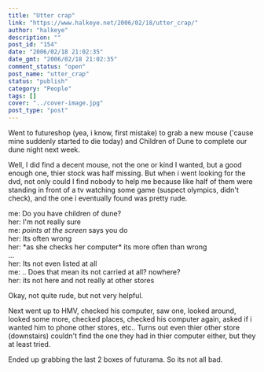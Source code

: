```yaml
---
title: "Utter crap"
link: "https://www.halkeye.net/2006/02/18/utter_crap/"
author: "halkeye"
description: ""
post_id: "154"
date: "2006/02/18 21:02:35"
date_gmt: "2006/02/18 21:02:35"
comment_status: "open"
post_name: "utter_crap"
status: "publish"
category: "People"
tags: []
cover: "../cover-image.jpg"
post_type: "post"
---
```


Went to futureshop (yea, i know, first mistake) to grab a new mouse ('cause mine suddenly started to die today) and Children of Dune to complete our dune night next week.

Well, I did find a decent mouse, not the one or kind I wanted, but a good enough one, thier stock was half missing. But when i went looking for the dvd, not only could I find nobody to help me because like half of them were standing in front of a tv watching some game (suspect olympics, didn't check), and the one i eventually found was pretty rude.

me: Do you have children of dune?  
her: I'm not really sure  
me: *points at the screen* says you do  
her: Its often wrong  
her: \*as she checks her computer\* its more often than wrong  
...  
her: Its not even listed at all  
me: .. Does that mean its not carried at all? nowhere?  
her: its not here and not really at other stores

Okay, not quite rude, but not very helpful.

Next went up to HMV, checked his computer, saw one, looked around, looked some more, checked places, checked his computer again, asked if i wanted him to phone other stores, etc.. Turns out even thier other store (downstairs) couldn't find the one they had in thier computer either, but they at least tried.

Ended up grabbing the last 2 boxes of futurama. So its not all bad.
